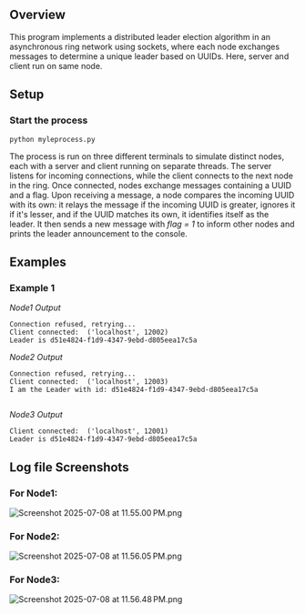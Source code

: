 ## Overview
This program implements a distributed leader election algorithm in an asynchronous ring network using sockets, where each node exchanges messages to determine a unique leader based on UUIDs. Here, server and client run on same node. 
## Setup
### Start the process

```commandline
python myleprocess.py
```
The process is run on three different terminals to simulate distinct nodes, each with a server and client running on separate threads. The server listens for incoming connections, while the client connects to the next node in the ring. Once connected, nodes exchange messages containing a UUID and a flag. Upon receiving a message, a node compares the incoming UUID with its own: it relays the message if the incoming UUID is greater, ignores it if it's lesser, and if the UUID matches its own, it identifies itself as the leader. It then sends a new message with _flag = 1_ to inform other nodes and prints the leader announcement to the console.

## Examples

### Example 1
_Node1 Output_
```
Connection refused, retrying...
Client connected:  ('localhost', 12002)
Leader is d51e4824-f1d9-4347-9ebd-d805eea17c5a

```

_Node2 Output_
```
Connection refused, retrying...
Client connected:  ('localhost', 12003)
I am the Leader with id: d51e4824-f1d9-4347-9ebd-d805eea17c5a


```

_Node3 Output_
```
Client connected:  ('localhost', 12001)
Leader is d51e4824-f1d9-4347-9ebd-d805eea17c5a

```

## Log file Screenshots

### For Node1:

![Screenshot 2025-07-08 at 11.55.00 PM.png](Screenshot%202025-07-08%20at%2011.55.00%E2%80%AFPM.png)

### For Node2:

![Screenshot 2025-07-08 at 11.56.05 PM.png](Screenshot%202025-07-08%20at%2011.56.05%E2%80%AFPM.png)

### For Node3:

![Screenshot 2025-07-08 at 11.56.48 PM.png](Screenshot%202025-07-08%20at%2011.56.48%E2%80%AFPM.png)